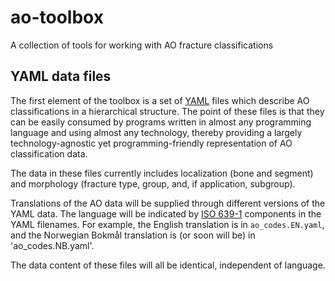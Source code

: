 # ao-toolbox
A collection of tools for working with AO fracture classifications

## YAML data files

The first element of the toolbox is a set of [YAML](http://yaml.org/) files
which describe AO classifications in a hierarchical structure. The point of
these files is that they can be easily consumed by programs written in almost
any programming language and using almost any technology, thereby providing a
largely technology-agnostic yet programming-friendly representation of AO
classification data.

The data in these files currently includes localization (bone and segment) and
morphology (fracture type, group, and, if application, subgroup).

Translations of the AO data will be supplied through different versions of the
YAML data. The language will be indicated by
[ISO 639-1](http://www.loc.gov/standards/iso639-2/php/English_list.php)
components in the YAML filenames. For example, the English translation is in
`ao_codes.EN.yaml`, and the Norwegian Bokmål translation is (or soon will be) in
'ao_codes.NB.yaml'.

The data content of these files will all be identical, independent of
language.
